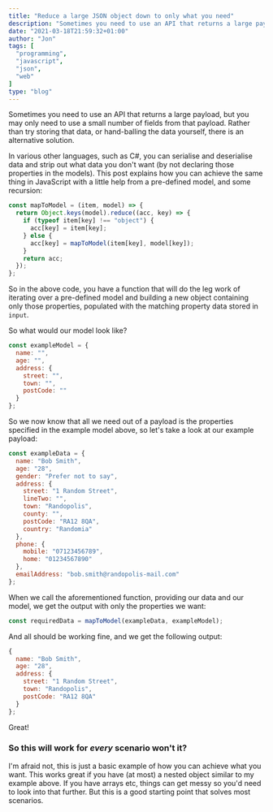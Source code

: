 ```yaml
---
title: "Reduce a large JSON object down to only what you need"
description: "Sometimes you need to use an API that returns a large payload, but you may only need to use a small number of fields from that payload. Rather than try storing that data, or hand-balling the data yourself, there is an alternative solution."
date: "2021-03-18T21:59:32+01:00"
author: "Jon"
tags: [
  "programming",
  "javascript",
  "json",
  "web"
]
type: "blog"
---
```


Sometimes you need to use an API that returns a large payload, but you may only need to use a small number of fields from that payload. Rather than try storing that data, or hand-balling the data yourself, there is an alternative solution.

In various other languages, such as C#, you can serialise and deserialise data and strip out what data you don't want (by not declaring those properties in the models). This post explains how you can achieve the same thing in JavaScript with a little help from a pre-defined model, and some recursion:

```js
const mapToModel = (item, model) => {
  return Object.keys(model).reduce((acc, key) => {
    if (typeof item[key] !== "object") {
      acc[key] = item[key];
    } else {
      acc[key] = mapToModel(item[key], model[key]);
    }
    return acc;
  });
};
```

So in the above code, you have a function that will do the leg work of iterating over a pre-defined model and building a new object containing only those properties, populated with the matching property data stored in `input`.

So what would our model look like?

```js
const exampleModel = {
  name: "",
  age: "",
  address: {
    street: "",
    town: "",
    postCode: ""
  }
};
```

So we now know that all we need out of a payload is the properties specified in the example model above, so let's take a look at our example payload:

```js
const exampleData = {
  name: "Bob Smith",
  age: "28",
  gender: "Prefer not to say",
  address: {
    street: "1 Random Street",
    lineTwo: "",
    town: "Randopolis",
    county: "",
    postCode: "RA12 8QA",
    country: "Randomia"
  },
  phone: {
    mobile: "07123456789",
    home: "01234567890"
  },
  emailAddress: "bob.smith@randopolis-mail.com"
};
```

When we call the aforementioned function, providing our data and our model, we get the output with only the properties we want:

```js
const requiredData = mapToModel(exampleData, exampleModel);
```

And all should be working fine, and we get the following output:

```js
{
  name: "Bob Smith",
  age: "28",
  address: {
    street: "1 Random Street",
    town: "Randopolis",
    postCode: "RA12 8QA"
  }
};
```

Great!

### So this will work for _every_ scenario won't it?

I'm afraid not, this is just a basic example of how you can achieve what you want. This works great if you have (at most) a nested object similar to my example above. If you have arrays etc, things can get messy so you'd need to look into that further. But this is a good starting point that solves most scenarios.
